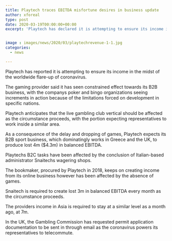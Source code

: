 ```yaml
---
title: Playtech traces EBITDA misfortune desires in business update
author: xforeal 
type: post
date: 2020-03-19T00:00:00+00:00
excerpt: 'Playtech has declared it is attempting to ensure its income in the midst of the worldwide flare-up of coronavirus '


image : images/news/2020/03/playtechrevenue-1-1.jpg
categories:
  - news

---
```

Playtech has reported it is attempting to ensure its income in the midst of the worldwide flare-up of coronavirus. 

The gaming provider said it has seen constrained effect towards its B2B business, with the companys poker and bingo organizations seeing increments in action because of the limitations forced on development in specific nations. 

Playtech anticipates that the live gambling club vertical should be affected as the circumstance proceeds, with the portion expecting representatives to work inside a similar area. 

As a consequence of the delay and dropping of games, Playtech expects its B2B sport business, which dominatingly works in Greece and the UK, to produce lost 4m ($4.3m) in balanced EBITDA. 

Playtechs B2C tasks have been affected by the conclusion of Italian-based administrator Snaitechs wagering shops. 

The bookmaker, procured by Playtech in 2018, keeps on creating income from its online business however has been affected by the absence of games. 

Snaitech is required to create lost 3m in balanced EBITDA every month as the circumstance proceeds. 

The providers income in Asia is required to stay at a similar level as a month ago, at 7m. 

In the UK, the Gambling Commission has requested permit application documentation to be sent in through email as the coronavirus powers its representatives to telecommute.